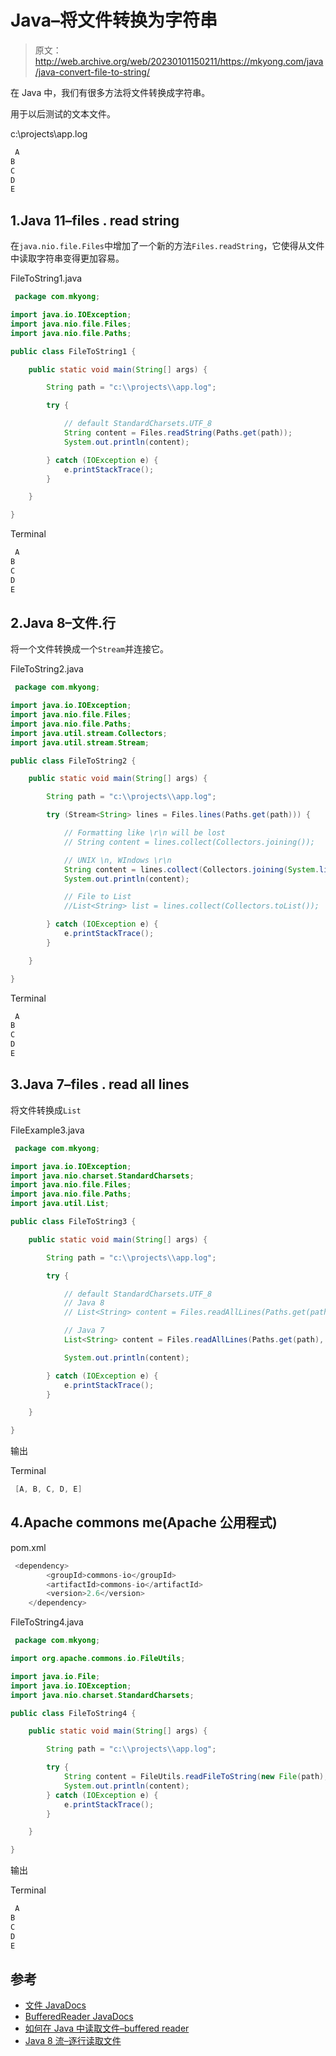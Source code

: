 # Java–将文件转换为字符串

> 原文：<http://web.archive.org/web/20230101150211/https://mkyong.com/java/java-convert-file-to-string/>

在 Java 中，我们有很多方法将文件转换成字符串。

用于以后测试的文本文件。

c:\\projects\\app.log

```java
 A
B
C
D
E 
```

## 1.Java 11–files . read string

在`java.nio.file.Files`中增加了一个新的方法`Files.readString`，它使得从文件中读取字符串变得更加容易。

FileToString1.java

```java
 package com.mkyong;

import java.io.IOException;
import java.nio.file.Files;
import java.nio.file.Paths;

public class FileToString1 {

    public static void main(String[] args) {

        String path = "c:\\projects\\app.log";

        try {

            // default StandardCharsets.UTF_8
            String content = Files.readString(Paths.get(path));
            System.out.println(content);

        } catch (IOException e) {
            e.printStackTrace();
        }

    }

} 
```

Terminal

```java
 A
B
C
D
E 
```

## 2.Java 8–文件.行

将一个文件转换成一个`Stream`并连接它。

FileToString2.java

```java
 package com.mkyong;

import java.io.IOException;
import java.nio.file.Files;
import java.nio.file.Paths;
import java.util.stream.Collectors;
import java.util.stream.Stream;

public class FileToString2 {

    public static void main(String[] args) {

        String path = "c:\\projects\\app.log";

        try (Stream<String> lines = Files.lines(Paths.get(path))) {

            // Formatting like \r\n will be lost
            // String content = lines.collect(Collectors.joining());

            // UNIX \n, WIndows \r\n
            String content = lines.collect(Collectors.joining(System.lineSeparator()));
            System.out.println(content);

			// File to List
            //List<String> list = lines.collect(Collectors.toList());

        } catch (IOException e) {
            e.printStackTrace();
        }

    }

} 
```

Terminal

```java
 A
B
C
D
E 
```

## 3.Java 7–files . read all lines

将文件转换成`List`

FileExample3.java

```java
 package com.mkyong;

import java.io.IOException;
import java.nio.charset.StandardCharsets;
import java.nio.file.Files;
import java.nio.file.Paths;
import java.util.List;

public class FileToString3 {

    public static void main(String[] args) {

        String path = "c:\\projects\\app.log";

        try {

            // default StandardCharsets.UTF_8
            // Java 8
            // List<String> content = Files.readAllLines(Paths.get(path));

			// Java 7
            List<String> content = Files.readAllLines(Paths.get(path), StandardCharsets.UTF_8);

            System.out.println(content);

        } catch (IOException e) {
            e.printStackTrace();
        }

    }

} 
```

输出

Terminal

```java
 [A, B, C, D, E] 
```

## 4.Apache commons me(Apache 公用程式)

pom.xml

```java
 <dependency>
		<groupId>commons-io</groupId>
		<artifactId>commons-io</artifactId>
		<version>2.6</version>
	</dependency> 
```

FileToString4.java

```java
 package com.mkyong;

import org.apache.commons.io.FileUtils;

import java.io.File;
import java.io.IOException;
import java.nio.charset.StandardCharsets;

public class FileToString4 {

    public static void main(String[] args) {

        String path = "c:\\projects\\app.log";

        try {
            String content = FileUtils.readFileToString(new File(path), StandardCharsets.UTF_8);
            System.out.println(content);
        } catch (IOException e) {
            e.printStackTrace();
        }

    }

} 
```

输出

Terminal

```java
 A
B
C
D
E 
```

## 参考

*   [文件 JavaDocs](http://web.archive.org/web/20220619003338/https://docs.oracle.com/javase/8/docs/api/java/nio/file/Files.html)
*   [BufferedReader JavaDocs](http://web.archive.org/web/20220619003338/https://docs.oracle.com/javase/8/docs/api/java/io/BufferedReader.html)
*   [如何在 Java 中读取文件–buffered reader](http://web.archive.org/web/20220619003338/https://www.mkyong.com/java/how-to-read-file-from-java-bufferedreader-example/)
*   [Java 8 流–逐行读取文件](http://web.archive.org/web/20220619003338/https://www.mkyong.com/java8/java-8-stream-read-a-file-line-by-line/)

<input type="hidden" id="mkyong-current-postId" value="15091">